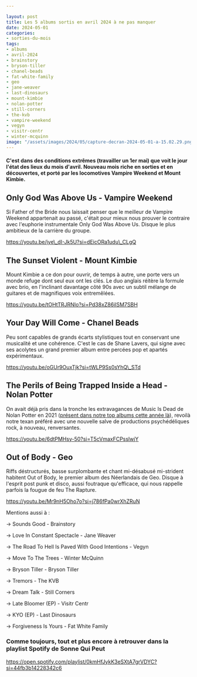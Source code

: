 ```yaml
---

layout: post
title: Les 5 albums sortis en avril 2024 à ne pas manquer
date: 2024-05-01
categories:
- sorties-du-mois
tags:
- albums
- avril-2024
- brainstory
- bryson-tiller
- chanel-beads
- fat-white-family
- geo
- jane-weaver
- last-dinosaurs
- mount-kimbie
- nolan-potter
- still-corners
- the-kvb
- vampire-weekend
- vegyn
- visitr-centr
- winter-mcquinn
image: "/assets/images/2024/05/capture-decran-2024-05-01-a-15.02.29.png"
---
```


#### C'est dans des conditions extrêmes (travailler un 1er mai) que voit le jour l'état des lieux du mois d'avril. Nouveau mois riche en sorties et en découvertes, et porté par les locomotives Vampire Weekend et Mount Kimbie.

<!--more-->

## Only God Was Above Us - Vampire Weekend

Si Father of the Bride nous laissait penser que le meilleur de Vampire Weekend appartenait au passé, c'était pour mieux nous prouver le contraire avec l'euphorie instrumentale Only God Was Above Us. Disque le plus ambitieux de la carrière du groupe.

https://youtu.be/jye\_dI-Jk5U?si=dEicORa1udu\_CLgQ

## The Sunset Violent - Mount Kimbie

Mount Kimbie a ce don pour ouvrir, de temps à autre, une porte vers un monde refuge dont seul eux ont les clés. Le duo anglais réitère la formule avec brio, en l'inclinant davantage côté 90s avec un subtil mélange de guitares et de magnifiques voix entremêlées.

https://youtu.be/tOHtTRJRNIo?si=Pd38xZ86ilSM7SBH

## Your Day Will Come - Chanel Beads

Peu sont capables de grands écarts stylistiques tout en conservant une musicalité et une cohérence. C'est le cas de Shane Lavers, qui signe avec ses acolytes un grand premier album entre percées pop et apartés expérimentaux.

https://youtu.be/oGUr9OuxTjk?si=tWLP9Ss0sYhQ\_STd

## The Perils of Being Trapped Inside a Head - Nolan Potter

On avait déjà pris dans la tronche les extravagances de Music Is Dead de Nolan Potter en 2021 ([présent dans notre top albums cette année là](https://sonnequipeut.com/2021/12/20/top-20-albums-2021/)), revoilà notre texan préféré avec une nouvelle salve de productions psychédéliques rock, à nouveau, renversantes.

https://youtu.be/6dtPMHsy-50?si=T5cVmaxFCPsslwjY

## Out of Body - Geo

Riffs déstructurés, basse surplombante et chant mi-désabusé mi-strident habitent Out of Body, le premier album des Néerlandais de Geo. Disque à l'esprit post punk et disco, aussi foutraque qu'efficace, qui nous rappelle parfois la fougue de feu The Rapture.

https://youtu.be/Mr9nH5Oho7o?si=j786fPa0wrXhZRuN

Mentions aussi à :

\-> Sounds Good - Brainstory

\-> Love In Constant Spectacle - Jane Weaver

\-> The Road To Hell Is Paved With Good Intentions - Vegyn

\-> Move To The Trees - Winter McQuinn

\-> Bryson Tiller - Bryson Tiller

\-> Tremors - The KVB

\-> Dream Talk - Still Corners

\-> Late Bloomer (EP) - Visitr Centr

\-> KYO (EP) - Last Dinosaurs

\-> Forgiveness Is Yours - Fat White Family

### Comme toujours, tout et plus encore à retrouver dans la playlist Spotify de Sonne Qui Peut

https://open.spotify.com/playlist/0kmHfJykK3eSXtA7grVDYC?si=44fb3b14228342c6
